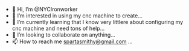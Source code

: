 - 👋 Hi, I’m @NYCIronworker
- 👀 I’m interested in using my cnc machine to create...
- 🌱 I’m currently learning that I know very littlere about configuring my cnc machine and need tons of help...
- 💞️ I’m looking to collaborate on anything...
- 📫 How to reach me spartasmithy@gmail.com ...

<!---
NYCIronworker/NYCIronworker is a ✨ special ✨ repository because its `README.md` (this file) appears on your GitHub profile.
You can click the Preview link to take a look at your changes.
--->
